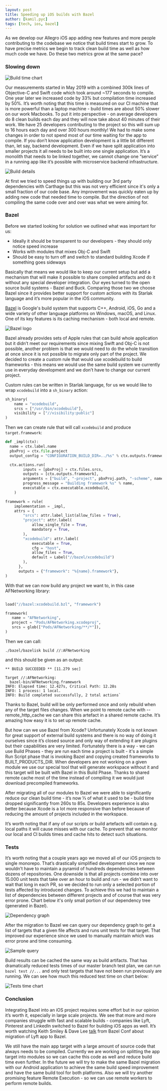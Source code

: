 ```yaml
---
layout: post
title: Speeding up iOS builds with Bazel
author: [kamil.pyc]
tags: [tech, ios, bazel]
---
```


As we develop our Allegro iOS app adding new features and more people contributing to the codebase we notice that build
times start to grow. To have precise metrics we begin to track clean build time as well as how much code we have.
Do these two metrics grow at the same pace?

### Slowing down

![Build time chart](/img/articles/2020-11-25-speeding-up-ios-builds-with-bazel/build_time_chart.png)

Our measurements started in May 2019 with a combined 300k lines of Objective-C and Swift code which took around
~177 seconds to compile. One year later we increased code by 33% but compilation time increased by 50%.
It’s worth noting that this time is measured on our CI machine that is more powerful than a laptop machine -
build times are about 50% slower on our work Macbooks. To put it into perspective - on average developers do 8
clean builds each day and they will now take about 40 minutes of their work. We have 25 developers contributing
to the project so this will sum up to 16 hours each day and over 300 hours monthly!
We had to make some changes in order to not spend most of our time waiting for the app to compile.
If you don’t know application development is a little bit different than, let say, backend development.
Even if we have split application into smaller projects it all needs to be built into one single application.
It’s a monolith that needs to be linked together, we cannot change one “service”
in a running app like it’s possible with microservice backend infrastructure.

![Build details](/img/articles/2020-11-25-speeding-up-ios-builds-with-bazel/build_details.png)

At first we tried to speed things up with building our 3rd party dependencies with Carthage but this was not very
efficient since it's only a small fraction of our code base. Any improvement was quickly eaten up by adding
new code that needed time to compile. But the direction of not compiling the same code over and over was what we
were aiming for.

### Bazel

Before we started looking for solution we outlined what was important for us:

* Ideally it should be transparent to our developers - they should only notice speed increase
* Works with modules that mixes Obj-C and Swift
* Should be easy to turn off and switch to standard building Xcode if something goes sideways

Basically that means we would like to keep our current setup but add a mechanism that will make it possible to
share compiled artifacts and do it without any special developer integration. Our eyes turned to the open source build
systems - Bazel and Buck. Comparing those two we choose Bazel since it provides better support for custom actions
with its Starlak language and it’s more popular in the iOS community.

[Bazel](https://bazel.build) is Google's build system that supports C++, Android, iOS, Go and a wide variety of other
language platforms on Windows, macOS, and Linux. One of its key features is its caching mechanism - both local and
remote.

![Bazel logo](/img/articles/2020-11-25-speeding-up-ios-builds-with-bazel/bazel_logo.png)

Bazel already provides sets of Apple rules that can build whole application but it didn’t meet our requirements since
mixing Swift and Obj-C is not possible, another problem is that we would need to do the whole transition at once since
it is not possible to migrate only part of the project. We decided to create a custom rule that would use xcodebuild to
build frameworks - this means we would use the same build system we currently use in everyday development
and we don’t have to change our current project.

Custom rules can be written in Starlak language, for us we would like to wrap
`xcodebuild` into a `sh_binary` action:

```python
sh_binary(
    name = "xcodebuild",
    srcs = ["/usr/bin/xcodebuild"],
    visibility = ["//visibility:public"]
)
```

Then we can create rule that will call `xcodebuild` and produce `target.framework`:

```python
def _impl(ctx):
  name = ctx.label.name
  pbxProj = ctx.file.project
  output_config = "CONFIGURATION_BUILD_DIR=../%s" % ctx.outputs.framework.dirname

  ctx.actions.run(
        inputs = [pbxProj] + ctx.files.srcs,
        outputs = [ctx.outputs.framework],
        arguments = ["build", "-project", pbxProj.path, "-scheme", name, output_config],
        progress_message = "Building framework %s" % name,
        executable = ctx.executable.xcodebuild,
    )

framework = rule(
    implementation = _impl,
    attrs = {
        "srcs": attr.label_list(allow_files = True),
        "project": attr.label(
            allow_single_file = True,
            mandatory = True,
        ),
        "xcodebuild": attr.label(
            executable = True,
            cfg = "host",
            allow_files = True,
            default = Label("//bazel/xcodebuild")
        ),
      },
      outputs = {"framework": "%{name}.framework"},
)
```

With that we can now build any project we want to, in this case AFNetworking library:

```python

load("//bazel:xcodebuild.bzl", "framework")

framework(
   name = "AFNetworking",
   project = "Pods/AFNetworking.xcodeproj",
   srcs = glob(["Pods/AFNetworking/**/*"]),
)

```

Then we can call:

```shell
./bazel/bazelisk build //:AFNetworking
```

and this should be given as an output:

```shell
** BUILD SUCCEEDED ** [11.279 sec]

Target //:AFNetworking:
  bazel-bin/AFNetworking.framework
INFO: Elapsed time: 12.427s, Critical Path: 12.28s
INFO: 1 process: 1 local.
INFO: Build completed successfully, 2 total actions`
```

Thanks to Bazel, build will be only performed once and only rebuild when any of the target files changes.
When we point to remote cache with --remote_http_cache we can share this artefact in a shared remote cache.
It’s amazing how easy it is to set up remote cache.

But how can we use Bazel from Xcode? Unfortunately Xcode is not known for great support of external build systems and
there is no way of doing it ourselves since it’s closed source and only way of extending it are plugins but their
capabilities are very limited. Fortunately there is a way - we can use Build Phases - they are run each time a project
is built - it's a simple Run Script phase that is invoking Bazel and copying created frameworks to BUILT_PRODUCTS_DIR.
When developers are not working on a given module we use our special tool that will generate workspace without it and
this target will be built with Bazel in this Build Phase. Thanks to shared remote cache most of the time instead of
compiling it we would just download precompiled frameworks.

After migrating all of our modules to Bazel we were able to significantly reduce our clean build time - it’s now ⅓ of
what it used to be - build time dropped significantly from 260s to 85s. Developers experience is also better because
Xcode is a lot more responsive than before because of reducing the amount of projects included in the workspace.

It’s worth noting that if any of our scripts or build artefacts will contain e.g. local paths it will cause misses with
our cache. To prevent that we monitor our local and CI builds times and cache hits to detect such situations.

### Tests

It’s worth noting that a couple years ago we moved all of our iOS projects to single monorepo.
That’s drastically simplified development since we now wouldn’t have to maintain a pyramid of hundreds dependencies
between dozens of repositories. One downside is that all projects combine into over 15.000 unit tests that take over
an hour to build and run - we didn’t want to wait that long in each PR, so we decided to run only a selected portion
of tests affected by introduced changes. To achieve this we had to maintain a list of dependencies between different
projects and of course that was very error prone.
Chart below it's only small portion of our dependency tree (generated in Bazel).

![Dependency graph](/img/articles/2020-11-25-speeding-up-ios-builds-with-bazel/dependency_graph.png)

After the migration to Bazel we can query our dependency graph to get a list of targets that a given file affects
and runs unit tests for that target. That improved our experience since we used to manually maintain which was error
prone and time consuming.

![Sample query](/img/articles/2020-11-25-speeding-up-ios-builds-with-bazel/query.png)

Build results can be cached the same way as build artifacts.
That has dramatically reduced tests times of our master branch test plan, we can run `bazel test //...` and only test
targets that have not been run previously are running. We can see how much this reduced test time on chart below:

![Tests time chart](/img/articles/2020-11-25-speeding-up-ios-builds-with-bazel/tests_time_chart.png)

### Conclusion

Integrating Bazel into an iOS project requires some effort but in our opinion it’s worth it, especially in large scale
projects. We see that more and more companies struggle with fast and scalable builds - companies like Lyft, Pinterest
and LinkedIn switched to Bazel for building iOS apps as well. It’s worth watching Keith Smiley & Dave Lee
[talk](https://www.youtube.com/watch?v=NAPeWoimGx8) from Bazel Conf about migration of Lyft app to Bazel.

We still have the main app target with a large amount of source code that always needs to be compiled.
Currently we are working on splitting the app target into modules so we can cache this code as well and reduce build
time even further. In the future we will try to make the same Bazel migration with our Android application to achieve
the same build speed improvement and have the same build tool for both platforms. Also we will try another promising
feature Remote Execution - so we can use remote workers to perform remote builds.
